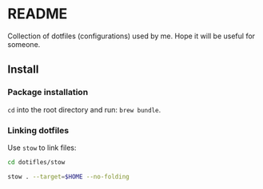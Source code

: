 # README

Collection of dotfiles (configurations) used by me. Hope it will be useful for
someone.

## Install

### Package installation

`cd` into the root directory and run: `brew bundle`.

### Linking dotfiles

Use `stow` to link files:

```bash
cd dotifles/stow

stow . --target=$HOME --no-folding
```
